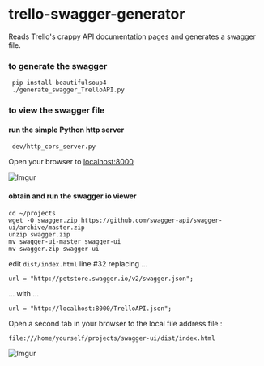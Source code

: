 # trello-swagger-generator
Reads Trello's crappy API documentation pages and generates a swagger file.


### to generate the swagger

     pip install beautifulsoup4
     ./generate_swagger_TrelloAPI.py

### to view the swagger file
#### run the simple Python http server

     dev/http_cors_server.py

Open your browser to [localhost:8000](http://localhost:8000)

![Imgur](http://i.imgur.com/cK1V7MU.png)


#### obtain and run the swagger.io viewer

    cd ~/projects
    wget -O swagger.zip https://github.com/swagger-api/swagger-ui/archive/master.zip
    unzip swagger.zip
    mv swagger-ui-master swagger-ui
    mv swagger.zip swagger-ui
    
edit `dist/index.html` line #32 replacing ...

    url = "http://petstore.swagger.io/v2/swagger.json";
 
 ... with ...
 
    url = "http://localhost:8000/TrelloAPI.json";
 
Open a second tab in your browser to the local file address file :

    file:///home/yourself/projects/swagger-ui/dist/index.html
 
 

![Imgur](http://i.imgur.com/CEvWdyn.png)








 
